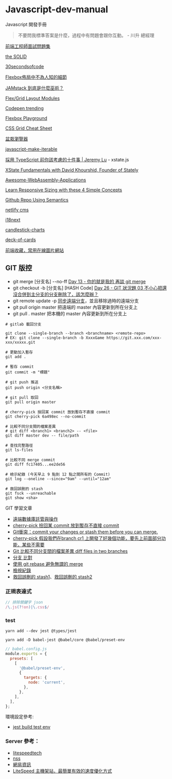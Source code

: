 # Javascript-dev-manual
Javascript 開發手冊

> 不要問我標準答案是什麼，過程中有問題會跟你互動。 - 川升 總經理

[前端工程師面試問題集](https://h5bp.org/Front-end-Developer-Interview-Questions/translations/chinese-traditional/)

[the SOLID](https://medium.com/backticks-tildes/the-s-o-l-i-d-principles-in-pictures-b34ce2f1e898)

[30secondsofcode](https://www.30secondsofcode.org/)

[Flexbox佈局中不為人知的細節](https://juejin.cn/post/6938292463605907492)

[JAMstack 到底是什麼巫術？](https://ithelp.ithome.com.tw/articles/10235208)

[Flex/Grid Layout Modules](https://blog.hinablue.me/viewport-the-css-device-adaptation/)

[Codepen trending](https://codepen.io/tag/trending)

[Flexbox Playground](https://flexbox.netlify.app/)

[CSS Grid Cheat Sheet](https://alialaa.github.io/css-grid-cheat-sheet/)

[盆栽瀏覽器](https://bonsaibrowser.com/)

[javascript-make-iterable](https://www.30secondsofcode.org/articles/s/javascript-make-iterable)

[採用 TypeScript 前你該考慮的十件事 | Jeremy Lu](https://youtu.be/EEdd8zov4-w?t=861) - xstate.js

[XState Fundamentals with David Khourshid, Founder of Stately](https://www.youtube.com/watch?v=BJfeWEPBZXQ)

[Awesome-WebAssembly-Applications](https://github.com/mcuking/Awesome-WebAssembly-Applications)

[Learn Responsive Sizing with these 4 Simple Concepts](https://www.youtube.com/watch?v=j-tiO0gadeg)

[Github Repo Using Semantics](https://github.com/JuanitoFatas/git-style-guide)

[netlify cms](https://app.netlify.com/)

[i18next](https://www.i18next.com/)

[candlestick-charts ](https://apexcharts.com/vue-chart-demos/candlestick-charts/basic/)

[deck-of-cards](https://github.com/deck-of-cards)

[前端收藏，常用在線圖片網站](https://juejin.cn/post/7041382036145176583#heading-9)

## GIT 版控

- git merge [分支名] --no-ff [Day 13 - 你的就是我的 再談 git merge](https://ithelp.ithome.com.tw/articles/10222637)
- git checkout -b [分支名] [HASH Code] [Day 26 - GIT 狀況題 03 不小心把還沒合併到主分支的分支刪除了，該怎麼辦？](https://ithelp.ithome.com.tw/articles/10227305)
- git remote update -p [同步遠端分支](https://zlargon.gitbooks.io/git-tutorial/content/remote/delete_branch.html)，並且移除過時的遠端分支
- git pull origin master 把遠端的 master 內容更新到所在分支上
- git pull . master 把本機的 master 內容更新到所在分支上

```shell
# gitlab 載回分支

git clone --single-branch --branch <branchname> <remote-repo>
# EX: git clone --single-branch -b XxxxGame https://git.xxx.com/xxx-xxx/xxxxx.git

# 更動加入暫存
git add .

# 暫存 commit
git commit -m "標題" 
 
# git push 推送
git push origin <分支名稱>

# git pull 取回
git pull origin master

# cherry-pick 撿回某 commit 放到暫存不直接 commit
git cherry-pick 6a498ec --no-commit
```

```shell
# 比較不同分支間的檔案差異
# git diff <branch1> <branch2> -- <file>
git diff master dev -- file/path

# 查找完整路徑
git ls-files

# 比較不同 merge commit
git diff fc17405...ee2de56

# 檢示紀錄 (今天早上 9 點到 12 點之間所有的 Commit)
git log --oneline --since="9am" --until="12am"
```

```shell
# 救回誤刪的 stash
git fsck --unreachable
git show <sha>
```

GIT 學習文章

- [遠端數據庫託管與操作](https://awdr74100.github.io/2020-04-18-git-remote/)
- [cherry-pick 撿回某 commit 放到暫存不直接 commit](https://gitbook.tw/chapters/faq/cherry-pick.html)
- [Git衝突：commit your changes or stash them before you can merge.](https://blog.csdn.net/liuchunming033/article/details/45368237)
- [cherry-pick 假設我們在branch cr1 上開發了好幾個功能，要先上前面部分功能，某些不需要](https://ithelp.ithome.com.tw/articles/10187976)
- [Git 比較不同分支間的檔案差異 diff files in two branches](https://matthung0807.blogspot.com/2019/11/git-diff-files-in-two-branches.html)
- [分支 比對](https://git-scm.com/docs/git-diff#Documentation/git-diff.txt-Comparingbranches)
- [使用 git rebase 避免無謂的 merge](https://ihower.tw/blog/archives/3843)
- [檢視紀錄](https://gitbook.tw/chapters/using-git/log.html)
- [救回誤刪的 stash1](https://www.jianshu.com/p/ae1987efec61)、[救回誤刪的 stash2](https://zhuanlan.zhihu.com/p/28948567)

### 正規表達式

```js
// 排除關鍵字 json
/\.js(?!on)|\.css$/
```

### test

```shell
yarn add --dev jest @types/jest
```

```shell
yarn add -D babel-jest @babel/core @babel/preset-env
```

```js
// babel.config.js
module.exports = {
  presets: [
    [
      '@babel/preset-env',
      {
        targets: {
          node: 'current',
        },
      },
    ],
  ],
};
```

環境設定參考:

- [jest build test env](https://titangene.github.io/article/jest-build-test-env.html)

### Server 參考：

- [litespeedtech](https://litespeedtech.com/)
- [nss](https://www.nss.com.tw/wordpresshosting/)
- [網易資訊](https://wanteasy.com.tw/litespeed-web-server.html)
- [LiteSpeed 主機架站，最簡單有效的速度優化方式](https://kamadiam.com/litespeed-web-server-hosting/)
